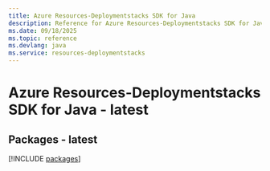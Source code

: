 ```yaml
---
title: Azure Resources-Deploymentstacks SDK for Java
description: Reference for Azure Resources-Deploymentstacks SDK for Java
ms.date: 09/18/2025
ms.topic: reference
ms.devlang: java
ms.service: resources-deploymentstacks
---
```

# Azure Resources-Deploymentstacks SDK for Java - latest
## Packages - latest
[!INCLUDE [packages](resources-deploymentstacks-index.md)]